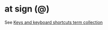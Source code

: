 # at sign (@)

See [Keys and keyboard shortcuts term collection](https://worldready.cloudapp.net/Styleguide/Read?id=2700&topicid=27401)
